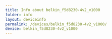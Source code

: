 ```yaml
---
title: Info about belkin_f5d8230-4v2_v1000
folder: info
layout: deviceinfo
permalink: /devices/belkin_f5d8230-4v2_v1000/
device: belkin_f5d8230-4v2_v1000
---
```

